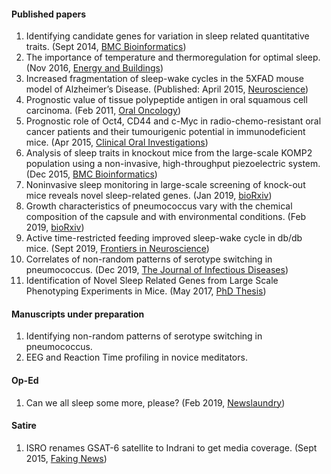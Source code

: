 
#### **Published papers**
1. Identifying candidate genes for variation in sleep related quantitative traits. (Sept 2014, [BMC Bioinformatics](https://bmcbioinformatics.biomedcentral.com/articles/10.1186/1471-2105-15-S10-P13)) 
2. The importance of temperature and thermoregulation for optimal sleep. (Nov 2016, [Energy and Buildings](https://www.sciencedirect.com/science/article/pii/S0378778816308209))
3. Increased fragmentation of sleep-wake cycles in the 5XFAD mouse model of Alzheimer’s Disease. (Published: April 2015, [Neuroscience](https://www.sciencedirect.com/science/article/pii/S0306452215000901))
4. Prognostic value of tissue polypeptide antigen in oral squamous cell carcinoma. (Feb 2011, [Oral Oncology](https://www.sciencedirect.com/science/article/pii/S1368837510003519))
5. Prognostic role of Oct4, CD44 and c-Myc in radio-chemo-resistant oral cancer patients and their tumourigenic potential in immunodeficient mice. (Apr 2015, [Clinical Oral Investigations](https://link.springer.com/article/10.1007/s00784-015-1476-6))
6. Analysis of sleep traits in knockout mice from the large-scale KOMP2 population using a non-invasive, high-throughput piezoelectric system. (Dec 2015, [BMC Bioinformatics](https://bmcbioinformatics.biomedcentral.com/articles/10.1186/1471-2105-16-S15-P15))
7. Noninvasive sleep monitoring in large-scale screening of knock-out mice reveals novel sleep-related genes. (Jan 2019, [bioRxiv](https://www.biorxiv.org/content/10.1101/517680v1))
8. Growth characteristics of pneumococcus vary with the chemical composition of the capsule and with environmental conditions. (Feb 2019, [bioRxiv](https://www.biorxiv.org/content/10.1101/416040v2))
9. Active time-restricted feeding improved sleep-wake cycle in db/db mice. (Sept 2019, [Frontiers in Neuroscience](https://www.frontiersin.org/articles/10.3389/fnins.2019.00969/abstract))  
10. Correlates of non-random patterns of serotype switching in pneumococcus. (Dec 2019, [The Journal of Infectious Diseases](https://academic.oup.com/jid/advance-article/doi/10.1093/infdis/jiz687/5686834?guestAccessKey=44d903d3-14d8-481a-b88a-ebf28ad894de))
11. Identification of Novel Sleep Related Genes from Large Scale Phenotyping Experiments in Mice. (May 2017, [PhD Thesis](https://uknowledge.uky.edu/cgi/viewcontent.cgi?article=1042&context=biology_etds))

#### **Manuscripts under preparation**
1. Identifying non-random patterns of serotype switching in pneumococcus.
2. EEG and Reaction Time profiling in novice meditators.

#### **Op-Ed**
1. Can we all sleep some more, please? (Feb 2019, [Newslaundry](https://www.newslaundry.com/2019/02/20/sleep-deprivation-reduces-productivity))

#### **Satire**
1. ISRO renames GSAT-6 satellite to Indrani to get media coverage. (Sept 2015, [Faking News](http://my.fakingnews.com/technology/isro-renames-gsat-6-satellite-to-indrani-to-get-media-coverage-11157))
